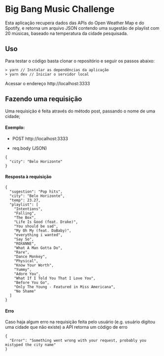 # Big Bang Music Challenge

Esta aplicação recupera dados das APIs do Open Weather Map e do Spotify, e retorna um arquivo JSON contendo uma sugestão de playlist com 20 músicas, baseado na temperatura da cidade pesquisada.

## Uso

Para testar o código basta clonar o repositório e seguir os passos abaixo:

```
> yarn // Instalar as dependências da aplicação
> yarn dev // Iniciar o servidor local
```

Acessar o endereço http://localhost:3333

## Fazendo uma requisição

Uma requisição é feita através do método post, passando o nome de uma cidade;

#### Exemplo:

* POST http://localhost:3333

* req.body (JSON)

```
{
  "city": "Belo Horizonte"
}
```

#### Resposta à requisição

```
{
  "sugestion": "Pop hits",
  "city": "Belo Horizonte",
  "temp": 23.27,
  "playlist": [
    "Intentions",
    "Falling",
    "The Box",
    "Life Is Good (feat. Drake)",
    "You should be sad",
    "My Oh My (feat. DaBaby)",
    "everything i wanted",
    "Say So",
    "ROXANNE",
    "What A Man Gotta Do",
    "Rare",
    "Dance Monkey",
    "Physical",
    "Know Your Worth",
    "Yummy",
    "Adore You",
    "What If I Told You That I Love You",
    "Before You Go",
    "Only The Young - Featured in Miss Americana",
    "No Shame"
  ]
}
```

#### Erro

Caso haja algum erro na requisição feita pelo usuário (e.g. usuário digitou uma cidade que não existe) a API retorna um código de erro

```
{
  "Error": "Something went wrong with your request, probably you mistyped the city name"
}
```
